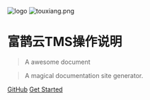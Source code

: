 ![logo](https://docsify.js.org/_media/icon.svg ':size=100')
![touxiang.png](https://i.loli.net/2019/01/13/5c3a271f09757.png ':size=100')

# 富鹊云TMS操作说明

> A awesome document

> A magical documentation site generator.

<!-- * Simple and lightweight (~12kb gzipped)
* Multiple themes
* Not build static html files -->

[GitHub](https://github.com/AAluoxiang/docs-tms)
[Get Started](README.md)
<!-- [111](#quick-start) -->
